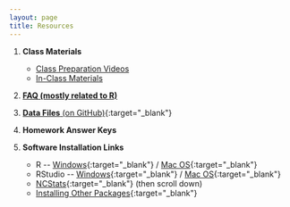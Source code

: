 ```yaml
---
layout: page
title: Resources
---
```


1. **Class Materials**
    * [Class Preparation Videos](class/lecture-prep.html)
    * [In-Class Materials](class/lecture-in-class.html)

1. [**FAQ (mostly related to R)**](RFAQ/)

1. [**Data Files** (on GitHub)](https://github.com/droglenc/NCData){:target="_blank"}

1. **Homework Answer Keys**

1. **Software Installation Links**
    * R -- [Windows](http://derekogle.com/IFAR/supplements/installations/InstallRWin.html){:target="_blank"} / [Mac OS](http://derekogle.com/IFAR/supplements/installations/InstallRMac.html){:target="_blank"}
    * RStudio -- [Windows](http://derekogle.com/IFAR/supplements/installations/InstallRStudioWin.html){:target="_blank"} / [Mac OS](http://derekogle.com/IFAR/supplements/installations/InstallPackagesRMac.html){:target="_blank"}
    * [NCStats](https://github.com/droglenc/NCStats){:target="_blank"} (then scroll down)
    * [Installing Other Packages](http://derekogle.com/IFAR/supplements/installations/InstallPackagesRStudio.html){:target="_blank"}
